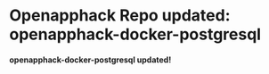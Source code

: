 # Openapphack Repo updated: openapphack-docker-postgresql
#### openapphack-docker-postgresql updated!
